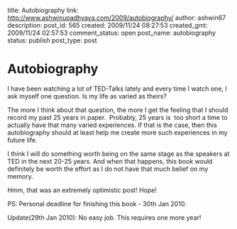 title: Autobiography
link: http://www.ashwinupadhyaya.com/2009/autobiography/
author: ashwin67
description: 
post_id: 565
created: 2009/11/24 08:27:53
created_gmt: 2009/11/24 02:57:53
comment_status: open
post_name: autobiography
status: publish
post_type: post

# Autobiography

I have been watching a lot of TED-Talks lately and every time I watch one, I ask myself one question. Is my life as varied as theirs?

The more I think about that question, the more I get the feeling that I should record my past 25 years in paper.  Probably, 25 years is  too short a time to actually have that many varied experiences. If that is the case, then this autobiography should at least help me create more such experiences in my future life.

I think I will do something worth being on the same stage as the speakers at TED in the next 20-25 years. And when that happens, this book would definitely be worth the effort as I do not have that much belief on my memory.

Hmm, that was an extremely optimistic post! Hope!

PS: Personal deadline for finishing this book - 30th Jan 2010.

Update(29th Jan 2010): No easy job. This requires one more year!
